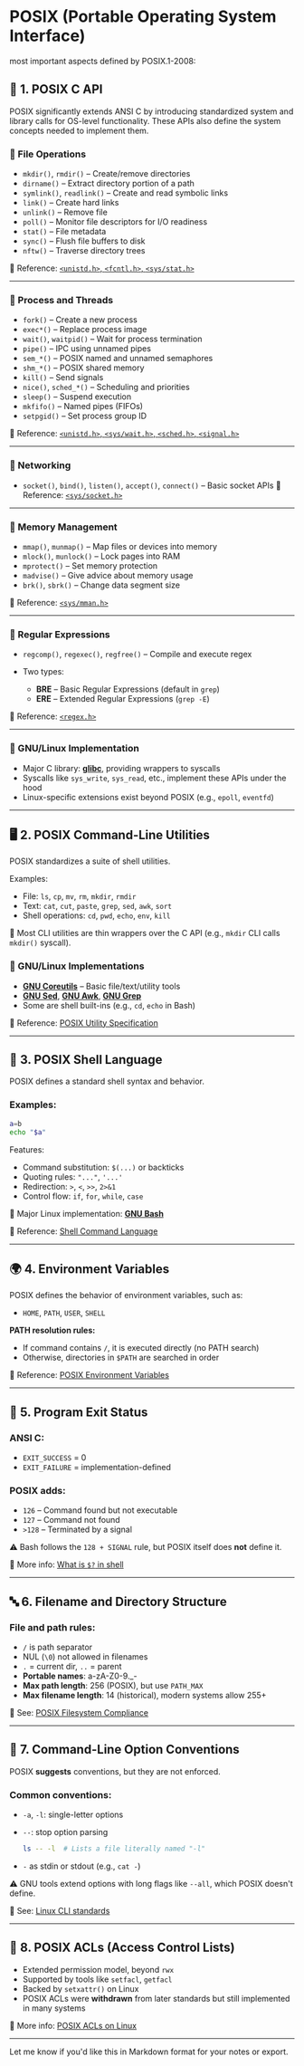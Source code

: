 # POSIX (Portable Operating System Interface)

most important aspects defined by POSIX.1-2008:

## 🔧 1. POSIX C API

POSIX significantly extends ANSI C by introducing standardized system and library calls for OS-level functionality. These APIs also define the system concepts needed to implement them.

### 🔹 File Operations

- `mkdir()`, `rmdir()` – Create/remove directories
- `dirname()` – Extract directory portion of a path
- `symlink()`, `readlink()` – Create and read symbolic links
- `link()` – Create hard links
- `unlink()` – Remove file
- `poll()` – Monitor file descriptors for I/O readiness
- `stat()` – File metadata
- `sync()` – Flush file buffers to disk
- `nftw()` – Traverse directory trees

📄 Reference: [`<unistd.h>`, `<fcntl.h>`, `<sys/stat.h>`](https://pubs.opengroup.org/onlinepubs/9699919799/)

---

### 🔹 Process and Threads

- `fork()` – Create a new process
- `exec*()` – Replace process image
- `wait()`, `waitpid()` – Wait for process termination
- `pipe()` – IPC using unnamed pipes
- `sem_*()` – POSIX named and unnamed semaphores
- `shm_*()` – POSIX shared memory
- `kill()` – Send signals
- `nice()`, `sched_*()` – Scheduling and priorities
- `sleep()` – Suspend execution
- `mkfifo()` – Named pipes (FIFOs)
- `setpgid()` – Set process group ID

📄 Reference: [`<unistd.h>`, `<sys/wait.h>`, `<sched.h>`, `<signal.h>`](https://pubs.opengroup.org/onlinepubs/9699919799/)

---

### 🔹 Networking

- `socket()`, `bind()`, `listen()`, `accept()`, `connect()` – Basic socket APIs
  📄 Reference: [`<sys/socket.h>`](https://pubs.opengroup.org/onlinepubs/9699919799/basedefs/sys_socket.h.html)

---

### 🔹 Memory Management

- `mmap()`, `munmap()` – Map files or devices into memory
- `mlock()`, `munlock()` – Lock pages into RAM
- `mprotect()` – Set memory protection
- `madvise()` – Give advice about memory usage
- `brk()`, `sbrk()` – Change data segment size

📄 Reference: [`<sys/mman.h>`](https://pubs.opengroup.org/onlinepubs/9699919799/basedefs/sys_mman.h.html)

---

### 🔹 Regular Expressions

- `regcomp()`, `regexec()`, `regfree()` – Compile and execute regex
- Two types:

  - **BRE** – Basic Regular Expressions (default in `grep`)
  - **ERE** – Extended Regular Expressions (`grep -E`)

📄 Reference: [`<regex.h>`](https://pubs.opengroup.org/onlinepubs/9699919799/basedefs/regex.h.html)

---

### 🔹 GNU/Linux Implementation

- Major C library: **[glibc](https://www.gnu.org/software/libc/)**, providing wrappers to syscalls
- Syscalls like `sys_write`, `sys_read`, etc., implement these APIs under the hood
- Linux-specific extensions exist beyond POSIX (e.g., `epoll`, `eventfd`)

---

## 🖥️ 2. POSIX Command-Line Utilities

POSIX standardizes a suite of shell utilities.

Examples:

- File: `ls`, `cp`, `mv`, `rm`, `mkdir`, `rmdir`
- Text: `cat`, `cut`, `paste`, `grep`, `sed`, `awk`, `sort`
- Shell operations: `cd`, `pwd`, `echo`, `env`, `kill`

🔹 Most CLI utilities are thin wrappers over the C API (e.g., `mkdir` CLI calls `mkdir()` syscall).

### 🔹 GNU/Linux Implementations

- **[GNU Coreutils](https://www.gnu.org/software/coreutils/)** – Basic file/text/utility tools
- **[GNU Sed](https://www.gnu.org/software/sed/)**, **[GNU Awk](https://www.gnu.org/software/gawk/)**, **[GNU Grep](https://www.gnu.org/software/grep/)**
- Some are shell built-ins (e.g., `cd`, `echo` in Bash)

📄 Reference: [POSIX Utility Specification](https://pubs.opengroup.org/onlinepubs/9699919799/utilities/contents.html)

---

## 🐚 3. POSIX Shell Language

POSIX defines a standard shell syntax and behavior.

### Examples:

```sh
a=b
echo "$a"
```

Features:

- Command substitution: `$(...)` or backticks
- Quoting rules: `"..."`, `'...'`
- Redirection: `>`, `<`, `>>`, `2>&1`
- Control flow: `if`, `for`, `while`, `case`

🔹 Major Linux implementation: **[GNU Bash](https://www.gnu.org/software/bash/)**

📄 Reference: [Shell Command Language](https://pubs.opengroup.org/onlinepubs/9699919799/utilities/V3_chap02.html)

---

## 🌍 4. Environment Variables

POSIX defines the behavior of environment variables, such as:

- `HOME`, `PATH`, `USER`, `SHELL`

**PATH resolution rules:**

- If command contains `/`, it is executed directly (no PATH search)
- Otherwise, directories in `$PATH` are searched in order

📄 Reference: [POSIX Environment Variables](https://pubs.opengroup.org/onlinepubs/9699919799/basedefs/V1_chap08.html)

---

## 🧾 5. Program Exit Status

### ANSI C:

- `EXIT_SUCCESS` = 0
- `EXIT_FAILURE` = implementation-defined

### POSIX adds:

- `126` – Command found but not executable
- `127` – Command not found
- `>128` – Terminated by a signal

⚠️ Bash follows the `128 + SIGNAL` rule, but POSIX itself does **not** define it.

📄 More info: [What is `$?` in shell](https://unix.stackexchange.com/questions/99112/what-is-the-meaning-of-in-shell-scripts)

---

## 🔤 6. Filename and Directory Structure

### File and path rules:

- `/` is path separator
- NUL (`\0`) not allowed in filenames
- `.` = current dir, `..` = parent
- **Portable names**: a-zA-Z0-9.\_-
- **Max path length**: 256 (POSIX), but use `PATH_MAX`
- **Max filename length**: 14 (historical), modern systems allow 255+

📄 See: [POSIX Filesystem Compliance](https://stackoverflow.com/questions/18550253/what-is-posix-compliance-for-filesystem)

---

## 🧰 7. Command-Line Option Conventions

POSIX **suggests** conventions, but they are not enforced.

### Common conventions:

- `-a`, `-l`: single-letter options
- `--`: stop option parsing

  ```sh
  ls -- -l  # Lists a file literally named "-l"
  ```

- `-` as stdin or stdout (e.g., `cat -`)

⚠️ GNU tools extend options with long flags like `--all`, which POSIX doesn't define.

📄 See: [Linux CLI standards](https://stackoverflow.com/questions/8957222/are-there-standards-for-linux-command-line-switches-and-arguments)

---

## 🔐 8. POSIX ACLs (Access Control Lists)

- Extended permission model, beyond `rwx`
- Supported by tools like `setfacl`, `getfacl`
- Backed by `setxattr()` on Linux
- POSIX ACLs were **withdrawn** from later standards but still implemented in many systems

📄 More info: [POSIX ACLs on Linux](https://man7.org/linux/man-pages/man5/acl.5.html)

---

Let me know if you'd like this in Markdown format for your notes or export.
